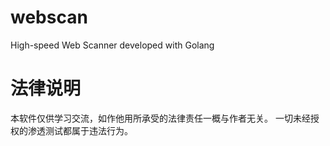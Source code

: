 # webscan
High-speed Web Scanner developed with Golang

# 法律说明
本软件仅供学习交流，如作他用所承受的法律责任一概与作者无关。 一切未经授权的渗透测试都属于违法行为。

